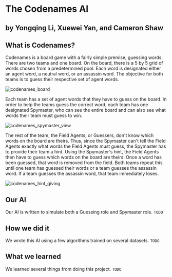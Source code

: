# The Codenames AI
## by Yongqing Li, Xuewei Yan, and Cameron Shaw

## What is Codenames?

Codenames is a board game with a fairly simple premise, guessing words. There are two teams and one board. On the board, there is a 5 by 5 grid of words chosen from a predetermined pool. Each word is designated either an agent word, a neutral word, or an assassin word. The objective for both teams is to guess their respective set of agent words.

![codenames_board](img/codenames_game_example_3)

Each team has a set of agent words that they have to guess on the board. In order to help the teams guess the correct word, each team has one designated Spymaster, who can see the entire board and can also see what words their team must guess to win.

![codenames_spymaster_view](img/codenames_game_example_2)

The rest of the team, the Field Agents, or Guessers, don't know which words on the board are theirs. Thus, since the Spymaster can't tell the Field Agents exactly what words the Field Agents must guess, the Spymaster has to provide their team a hint. Using the Spymaster's hint, the Field Agents then have to guess which words on the board are theirs. Once a word has been guessed, that word is removed from the field. Both teams repeat this until one team has guessed their words or a team guesses the assassin word. If a team guesses the assassin word, that team immediately loses.

![codenames_hint_giving](img/codenames_game_example_1)

## Our AI

Our AI is written to simulate both a Guessing role and Spymaster role.
`TODO`

## How we did it

We wrote this AI using a few algorithms trained on several datasets.
`TODO`

## What we learned

We learned several things from doing this project.
`TODO`
